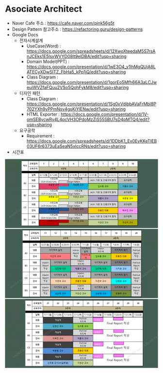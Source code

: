 # Asociate Architect

* Naver Cafe 주소 : https://cafe.naver.com/pink56g5t
* Design Pattern 참고주소 : https://refactoring.guru/design-patterns
* Google Docs
  * 전자시계설계
    * UseCase(Word) : https://docs.google.com/spreadsheets/d/12XwoXteedaM5S7rsAnJCEks1E5lsvWVYD08lt9elDBA/edit?usp=sharing
    * Domain Model(PPT) : https://docs.google.com/presentation/d/1wE3O4_v1lhMgQUjA8LATECyXDwSITZ_FbHa5_kPp1jQ/edit?usp=sharing
    * Class Diagram : https://docs.google.com/presentation/d/1gorEo5Mfh66A3aLCJweuiWVZfaFQuu2VSo5QohFykM8/edit?usp=sharing
  * 디자인 패턴
    * Class Diagram : https://docs.google.com/presentation/d/1Sg0xVdjbbAVaFrMbl8P702YXh9vPPmNsv4gsKiYlENw/edit?usp=sharing
    * HTML Exporter : https://docs.google.com/presentation/d/1V-omSEBycwRy4L4pcVH3OPdoMzZiS55SBU7sD4pMTQ4/edit?usp=sharing
  * 요구공학
    * Requirement : https://docs.google.com/spreadsheets/d/1DDbK1_Ex0EvKKeTIEB03UF6r6373uEaSeaN5xIccRNs/edit?usp=sharing
* 시간표

![time1](https://github.com/redspy/AsociateArchitect/blob/main/%EC%8B%9C%EA%B0%84%ED%91%9C/%EC%8B%9C%EA%B0%84%ED%91%9C%201.jpg)
![time2](https://github.com/redspy/AsociateArchitect/blob/main/%EC%8B%9C%EA%B0%84%ED%91%9C/%EC%8B%9C%EA%B0%84%ED%91%9C%202.jpg)
![time3](https://github.com/redspy/AsociateArchitect/blob/main/%EC%8B%9C%EA%B0%84%ED%91%9C/%EC%8B%9C%EA%B0%84%ED%91%9C%203.jpg)
